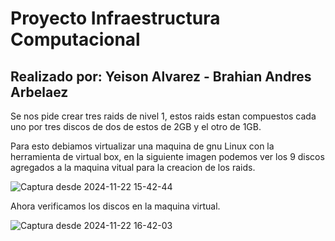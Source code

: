 # Proyecto Infraestructura Computacional
## Realizado por: Yeison Alvarez - Brahian Andres Arbelaez
Se nos pide crear tres raids de nivel 1, estos raids estan compuestos cada uno por tres discos de dos de estos de 2GB y el otro de 1GB.

Para esto debiamos virtualizar una maquina de gnu Linux con la herramienta de virtual box, en la siguiente imagen podemos ver los 9 discos agregados a la maquina vitual para la creacion de los raids.

![Captura desde 2024-11-22 15-42-44](https://github.com/user-attachments/assets/8a6ac775-4a15-4caa-a5a5-5fb6dacf3363)

Ahora verificamos los discos en la maquina virtual.

![Captura desde 2024-11-22 16-42-03](https://github.com/user-attachments/assets/ad7908f4-9bcf-41be-968c-28d7d8d12d08)
